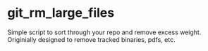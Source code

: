 # git\_rm\_large\_files

Simple script to sort through your repo and remove excess weight. Originially designed to remove tracked binaries, pdfs, etc.
